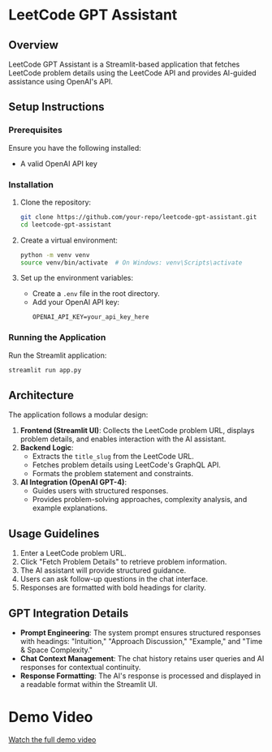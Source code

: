# LeetCode GPT Assistant

## Overview
LeetCode GPT Assistant is a Streamlit-based application that fetches LeetCode problem details using the LeetCode API and provides AI-guided assistance using OpenAI's API. 

## Setup Instructions
### Prerequisites
Ensure you have the following installed:
- A valid OpenAI API key

### Installation
1. Clone the repository:
   ```bash
   git clone https://github.com/your-repo/leetcode-gpt-assistant.git
   cd leetcode-gpt-assistant
   ```
2. Create a virtual environment:
   ```bash
   python -m venv venv
   source venv/bin/activate  # On Windows: venv\Scripts\activate
   ```

3. Set up the environment variables:
   - Create a `.env` file in the root directory.
   - Add your OpenAI API key:
     ```
     OPENAI_API_KEY=your_api_key_here
     ```

### Running the Application
Run the Streamlit application:
```bash
streamlit run app.py
```

## Architecture
The application follows a modular design:
1. **Frontend (Streamlit UI)**: Collects the LeetCode problem URL, displays problem details, and enables interaction with the AI assistant.
2. **Backend Logic**:
   - Extracts the `title_slug` from the LeetCode URL.
   - Fetches problem details using LeetCode's GraphQL API.
   - Formats the problem statement and constraints.
3. **AI Integration (OpenAI GPT-4)**:
   - Guides users with structured responses.
   - Provides problem-solving approaches, complexity analysis, and example explanations.

## Usage Guidelines
1. Enter a LeetCode problem URL.
2. Click "Fetch Problem Details" to retrieve problem information.
3. The AI assistant will provide structured guidance.
4. Users can ask follow-up questions in the chat interface.
5. Responses are formatted with bold headings for clarity.

## GPT Integration Details
- **Prompt Engineering**: The system prompt ensures structured responses with headings: "Intuition," "Approach Discussion," "Example," and "Time & Space Complexity."
- **Chat Context Management**: The chat history retains user queries and AI responses for contextual continuity.
- **Response Formatting**: The AI's response is processed and displayed in a readable format within the Streamlit UI.

# Demo Video

[Watch the full demo video](assets/demo.mp4)




